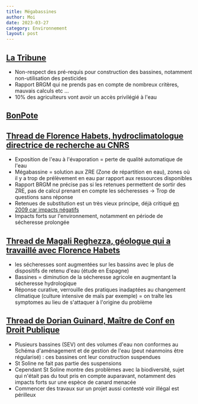 ```yaml
---
title: Mégabassines
author: Moi
date: 2023-03-27
category: Environnement
layout: post
---
```


## [La Tribune](https://www.latribune.fr/entreprises-finance/industrie/energie-environnement/retenues-d-eau-pour-l-agriculture-les-bassines-de-la-colere-en-6-questions-938148.html)

- Non-respect des pré-requis pour construction des bassines, notamment non-utilisation des pesticides
- Rapport BRGM qui ne prends pas en compte de nombreux critères, mauvais calculs etc ...
- 10% des agriculteurs vont avoir un accès privilégié à l'eau


## [BonPote](https://bonpote.com/les-mega-bassines-sont-elles-des-solutions-viables-face-aux-secheresses/#Conclusion)

## [Thread de Florence Habets, hydroclimatologue directrice de recherche au CNRS](https://twitter.com/florencehabets/status/1587031745093828610?)

- Exposition de l'eau à l'évaporation = perte de qualité automatique de l'eau
- Mégabassine = solution aux ZRE (Zone de répartition en eau), zones où il y a trop de prélèvement en eau par rapport aux ressources disponibles
- Rapport BRGM ne précise pas si les retenues permettent de sortir des ZRE, pas de calcul prenant en compte les sécheresses -> Trop de questions sans réponse
- Retenues de substitution est un très vieux principe, déjà critiqué [en 2009 car impacts négatifs](https://t.co/Su0x1N84xE)
- Impacts forts sur l'environnement, notamment en période de sécheresse prolongée

## [Thread de Magali Reghezza, géologue qui a travaillé avec Florence Habets](https://twitter.com/MagaliReghezza/status/1562727903846363138)

- les sécheresses sont augmentées sur les bassins avec le plus de dispositifs de retenu d'eau (étude en Espagne)
- Bassines = diminution de la sécheresse agricole en augmentant la sécheresse hydrologique
- Réponse curative, verrouille des pratiques inadaptées au changement climatique (culture intensive de maïs par exemple) = on traîte les symptomes au lieu de s'attaquer à l'origine du problème

## [Thread de Dorian Guinard, Maître de Conf en Droit Publique](https://twitter.com/DoGui3891/status/1587066885346041856)

- Plusieurs bassines (SEV) ont des volumes d'eau non conformes au Schéma d'aménagement et de gestion de l'eau (peut néanmoins être régularisé) : ces bassines ont leur construction  suspendues
- St Soline ne fait pas partie des suspensions
- Cependant St Soline montre des problèmes avec la biodiversité, sujet qui n'était pas du tout pris en compte auparavant, notamment des impacts forts sur une espèce de canard menacée
- Commencer des travaux sur un projet aussi contesté voir illégal est périlleux